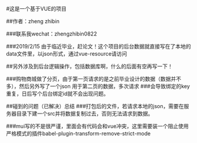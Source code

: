 #这是一个基于VUE的项目

##作者：zheng zhibin

###联系我wechat：zhengzhibin0822

###2019/2/15 由于临近毕业，赶论文！这个项目的后台数据就直接写在了本地的data文件里，以json形式，通过vue-resource请访问

##另外涉及到后台逻辑操作，包括数据库啊，什么的后面有空再写一下！

###购物商城做了分页，由于第一页请求的是之前毕业设计的数据（数据并不多），然后另外写了一个json 用于第二页的数据，多次请求
###会导致绑定的key重复，日后写个后台绑定id就不会出现问题。


##碰到的问题（已解决）总结
###打包后的文件，若请求本地的json，需要在服务器目录下建一个src并将数据复制过去，否则无法请求到数据。

###mui写的不是很严谨，里面会有代码会和vue冲突，这里需要装一个阻止使用严格模式的插件babel-plugin-transform-remove-strict-mode

